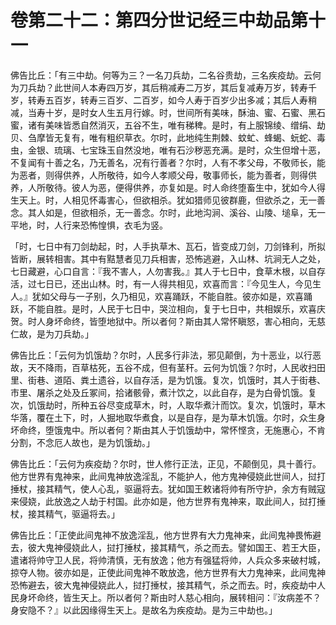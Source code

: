 # 卷第二十二：第四分世记经三中劫品第十一

佛告比丘：「有三中劫。何等为三？一名刀兵劫，二名谷贵劫，三名疾疫劫。云何为刀兵劫？此世间人本寿四万岁，其后稍减寿二万岁，其后复减寿万岁，转寿千岁，转寿五百岁，转寿三百岁、二百岁，如今人寿于百岁少出多减；其后人寿稍减，当寿十岁，是时女人生五月行嫁。时，世间所有美味，酥油、蜜、石蜜、黑石蜜，诸有美味皆悉自然消灭，五谷不生，唯有稊稗。是时，有上服锦绫、缯绢、劫贝、刍摩皆无复有，唯有粗织草衣。尔时，此地纯生荆棘、蚊虻、蜂蝎、蚖蛇、毒虫，金银、琉璃、七宝珠玉自然没地，唯有石沙秽恶充满。是时，众生但增十恶，不复闻有十善之名，乃无善名，况有行善者？尔时，人有不孝父母，不敬师长，能为恶者，则得供养，人所敬待，如今人孝顺父母，敬事师长，能为善者，则得供养，人所敬待。彼人为恶，便得供养，亦复如是。时人命终堕畜生中，犹如今人得生天上。时，人相见怀毒害心，但欲相杀。犹如猎师见彼群鹿，但欲杀之，无一善念。其人如是，但欲相杀，无一善念。尔时，此地沟涧、溪谷、山陵、塠阜，无一平地，时，人行来恐怖惶惧，衣毛为竖。

「时，七日中有刀剑劫起，时，人手执草木、瓦石，皆变成刀剑，刀剑锋利，所拟皆断，展转相害。其中有黠慧者见刀兵相害，恐怖逃避，入山林、坑涧无人之处，七日藏避，心口自言：『我不害人，人勿害我。』其人于七日中，食草木根，以自存活，过七日已，还出山林。时，有一人得共相见，欢喜而言：『今见生人，今见生人。』犹如父母与一子别，久乃相见，欢喜踊跃，不能自胜。彼亦如是，欢喜踊跃，不能自胜。是时，人民于七日中，哭泣相向，复于七日中，共相娱乐，欢喜庆贺。时人身坏命终，皆堕地狱中。所以者何？斯由其人常怀瞋怒，害心相向，无慈仁故，是为刀兵劫。」

佛告比丘：「云何为饥饿劫？尔时，人民多行非法，邪见颠倒，为十恶业，以行恶故，天不降雨，百草枯死，五谷不成，但有茎秆。云何为饥饿？尔时，人民收扫田里、街巷、道陌、粪土遗谷，以自存活，是为饥饿。复次，饥饿时，其人于街巷、市里、屠杀之处及丘冢间，拾诸骸骨，煮汁饮之，以此自存，是为白骨饥饿。复次，饥饿劫时，所种五谷尽变成草木，时，人取华煮汁而饮。复次，饥饿时，草木华落，覆在土下，时，人掘地取华煮食，以是自存，是为草木饥饿。尔时，众生身坏命终，堕饿鬼中。所以者何？斯由其人于饥饿劫中，常怀悭贪，无施惠心，不肯分割，不念厄人故也，是为饥饿劫。」

佛告比丘：「云何为疾疫劫？尔时，世人修行正法，正见，不颠倒见，具十善行。他方世界有鬼神来，此间鬼神放逸淫乱，不能护人，他方鬼神侵娆此世间人，挝打捶杖，接其精气，使人心乱，驱逼将去。犹如国王敕诸将帅有所守护，余方有贼寇来侵娆，此放逸之人劫于村国。此亦如是，他方世界有鬼神来，取此间人，挝打捶杖，接其精气，驱逼将去。」

佛告比丘：「正使此间鬼神不放逸淫乱，他方世界有大力鬼神来，此间鬼神畏怖避去，彼大鬼神侵娆此人，挝打捶杖，接其精气，杀之而去。譬如国王、若王大臣，遣诸将帅守卫人民，将帅清慎，无有放逸；他方有强猛将帅，人兵众多来破村城，掠夺人物。彼亦如是，正使此间鬼神不敢放逸，他方世界有大力鬼神来，此间鬼神恐怖避去，彼大鬼神侵娆此人，挝打捶杖，接其精气，杀之而去。时，疾疫劫中人民身坏命终，皆生天上。所以者何？斯由时人慈心相向，展转相问：『汝病差不？身安隐不？』以此因缘得生天上。是故名为疾疫劫。是为三中劫也。」
